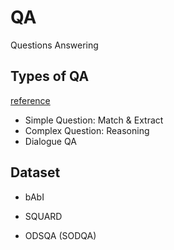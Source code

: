 # QA
Questions Answering

## Types of QA
[reference](https://www.youtube.com/watch?v=h_Lptoq8spQ)
- Simple Question: Match & Extract
- Complex Question: Reasoning 
- Dialogue QA

## Dataset

- bAbI

- SQUARD

- ODSQA (SODQA)


